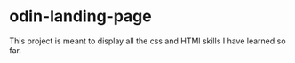 # odin-landing-page

This project is meant to display all the css and HTMl skills I have learned so far.